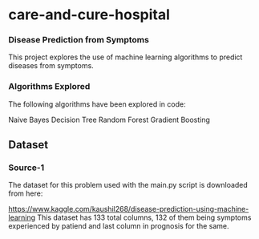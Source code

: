 # care-and-cure-hospital
### Disease Prediction from Symptoms
This project explores the use of machine learning algorithms to predict diseases from symptoms.

### Algorithms Explored
The following algorithms have been explored in code:

Naive Bayes
Decision Tree
Random Forest
Gradient Boosting
## Dataset
### Source-1
The dataset for this problem used with the main.py script is downloaded from here:

https://www.kaggle.com/kaushil268/disease-prediction-using-machine-learning
This dataset has 133 total columns, 132 of them being symptoms experienced by patiend and last column in prognosis for the same.


